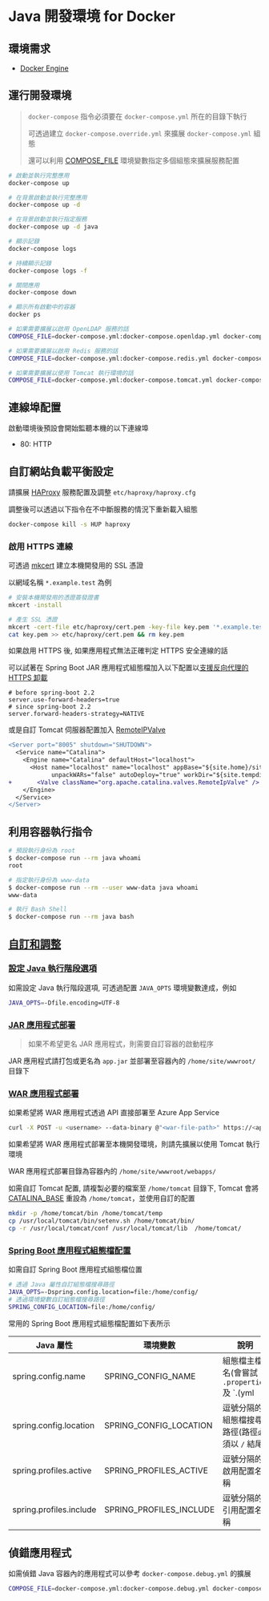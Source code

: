 # Java 開發環境 for Docker

## 環境需求

- [Docker Engine](https://docs.docker.com/install/)

## 運行開發環境

> `docker-compose` 指令必須要在 `docker-compose.yml` 所在的目錄下執行
>
> 可透過建立 `docker-compose.override.yml` 來擴展 `docker-compose.yml` 組態
>
> 還可以利用 [COMPOSE_FILE](https://docs.docker.com/compose/reference/envvars/#compose_file) 環境變數指定多個組態來擴展服務配置

```sh
# 啟動並執行完整應用
docker-compose up

# 在背景啟動並執行完整應用
docker-compose up -d

# 在背景啟動並執行指定服務
docker-compose up -d java

# 顯示記錄
docker-compose logs

# 持續顯示記錄
docker-compose logs -f

# 關閉應用
docker-compose down

# 顯示所有啟動中的容器
docker ps

# 如果需要擴展以啟用 OpenLDAP 服務的話
COMPOSE_FILE=docker-compose.yml:docker-compose.openldap.yml docker-compose up -d

# 如果需要擴展以啟用 Redis 服務的話
COMPOSE_FILE=docker-compose.yml:docker-compose.redis.yml docker-compose up -d

# 如果需要擴展以使用 Tomcat 執行環境的話
COMPOSE_FILE=docker-compose.yml:docker-compose.tomcat.yml docker-compose up -d
```

## 連線埠配置

啟動環境後預設會開始監聽本機的以下連線埠

- 80: HTTP

## 自訂網站負載平衡設定

請擴展 [HAProxy](https://www.haproxy.org/) 服務配置及調整 `etc/haproxy/haproxy.cfg`

調整後可以透過以下指令在不中斷服務的情況下重新載入組態

```sh
docker-compose kill -s HUP haproxy
```

### 啟用 HTTPS 連線

可透過 [mkcert](https://github.com/FiloSottile/mkcert) 建立本機開發用的 SSL 憑證

以網域名稱 `*.example.test` 為例

```sh
# 安裝本機開發用的憑證簽發證書
mkcert -install

# 產生 SSL 憑證
mkcert -cert-file etc/haproxy/cert.pem -key-file key.pem '*.example.test'
cat key.pem >> etc/haproxy/cert.pem && rm key.pem
```

如果啟用 HTTPS 後, 如果應用程式無法正確判定 HTTPS 安全連線的話

可以試著在 Spring Boot JAR 應用程式組態檔加入以下配置以[支援反向代理的 HTTPS 卸載](https://docs.spring.io/spring-boot/docs/current/reference/html/howto.html#howto-use-behind-a-proxy-server)

```ini:application.properties
# before spring-boot 2.2
server.use-forward-headers=true
# since spring-boot 2.2
server.forward-headers-strategy=NATIVE
```

或是自訂 Tomcat 伺服器配置加入 [RemoteIPValve](https://tomcat.apache.org/tomcat-8.5-doc/config/valve.html#Remote_IP_Valve)

```diff
<Server port="8005" shutdown="SHUTDOWN">
  <Service name="Catalina">
    <Engine name="Catalina" defaultHost="localhost">
      <Host name="localhost" name="localhost" appBase="${site.home}/site/wwwroot/webapps" xmlBase="${site.home}/site/wwwroot/"
            unpackWARs="false" autoDeploy="true" workDir="${site.tempdir}">
+       <Valve className="org.apache.catalina.valves.RemoteIpValve" />
    </Engine>
  </Service>
</Server>
```

## 利用容器執行指令

```sh
# 預設執行身份為 root
$ docker-compose run --rm java whoami
root

# 指定執行身份為 www-data
$ docker-compose run --rm --user www-data java whoami
www-data

# 執行 Bash Shell
$ docker-compose run --rm java bash
```

## [自訂和調整](https://docs.microsoft.com/azure/app-service/containers/configure-language-java#customization-and-tuning)

### [設定 Java 執行階段選項](https://docs.microsoft.com/azure/app-service/containers/configure-language-java#set-java-runtime-options)

如需設定 Java 執行階段選項, 可透過配置 `JAVA_OPTS` 環境變數達成，例如

```sh
JAVA_OPTS=-Dfile.encoding=UTF-8
```

### [JAR 應用程式部署](https://docs.microsoft.com/azure/app-service/containers/configure-language-java#configure-jar-applications)

> 如果不希望更名 JAR 應用程式，則需要自訂容器的啟動程序

JAR 應用程式請打包或更名為 `app.jar` 並部署至容器內的 `/home/site/wwwroot/` 目錄下

### [WAR 應用程式部署](https://docs.microsoft.com/zh-tw/azure/app-service/deploy-zip#deploy-war-file)

如果希望將 WAR 應用程式透過 API 直接部署至 Azure App Service

```sh
curl -X POST -u <username> --data-binary @"<war-file-path>" https://<app-name>.scm.azurewebsites.net/api/wardeploy
```

如果希望將 WAR 應用程式部署至本機開發環境，則請先擴展以使用 Tomcat 執行環境

WAR 應用程式部署目錄為容器內的 `/home/site/wwwroot/webapps/`

如需自訂 Tomcat 配置, 請複製必要的檔案至 `/home/tomcat` 目錄下,
Tomcat 會將 [CATALINA_BASE](https://tomcat.apache.org/tomcat-8.5-doc/introduction.html#CATALINA_HOME_and_CATALINA_BASE) 重設為 `/home/tomcat`，並使用自訂的配置

```sh
mkdir -p /home/tomcat/bin /home/tomcat/temp
cp /usr/local/tomcat/bin/setenv.sh /home/tomcat/bin/
cp -r /usr/local/tomcat/conf /usr/local/tomcat/lib  /home/tomcat/
```

### [Spring Boot 應用程式組態檔配置](https://docs.spring.io/spring-boot/docs/current/reference/html/howto.html#howto-change-the-location-of-external-properties)

如需自訂 Spring Boot 應用程式組態檔位置

```sh
# 透過 Java 屬性自訂組態檔搜尋路徑
JAVA_OPTS=-Dspring.config.location=file:/home/config/
# 透過環境變數自訂組態檔搜尋路徑
SPRING_CONFIG_LOCATION=file:/home/config/
```

常用的 Spring Boot 應用程式組態檔配置如下表所示

| Java 屬性               | 環境變數                | 說明                                                       | 預設值                                                  |
| ----------------------- | ----------------------- | ---------------------------------------------------------- | ------------------------------------------------------- |
| spring.config.name      | SPRING_CONFIG_NAME      | 組態檔主檔名(會嘗試 `.properties` 及 `.(yml|yaml)` 副檔案) | `application`                                           |
| spring.config.location  | SPRING_CONFIG_LOCATION  | 逗號分隔的組態檔搜尋路徑(路徑必須以 `/` 結尾)              | `classpath:/,classpath:/config/,file:./,file:./config/` |
| spring.profiles.active  | SPRING_PROFILES_ACTIVE  | 逗號分隔的啟用配置名稱                                     |                                                         |
| spring.profiles.include | SPRING_PROFILES_INCLUDE | 逗號分隔的引用配置名稱                                     |                                                         |

## 偵錯應用程式

如需偵錯 Java 容器內的應用程式可以參考 `docker-compose.debug.yml` 的擴展

```sh
COMPOSE_FILE=docker-compose.yml:docker-compose.debug.yml docker-compose up
```
